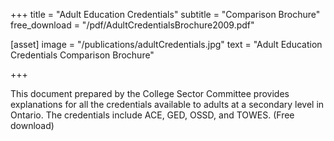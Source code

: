 +++
title = "Adult Education Credentials"
subtitle = "Comparison Brochure"
free_download = "/pdf/AdultCredentialsBrochure2009.pdf"

[asset]
  image = "/publications/adultCredentials.jpg"
  text = "Adult Education Credentials Comparison Brochure"
  

+++

This document prepared by the College Sector Committee provides explanations for all the credentials available to adults at a secondary level in Ontario. The credentials include ACE, GED, OSSD, and TOWES. (Free download)